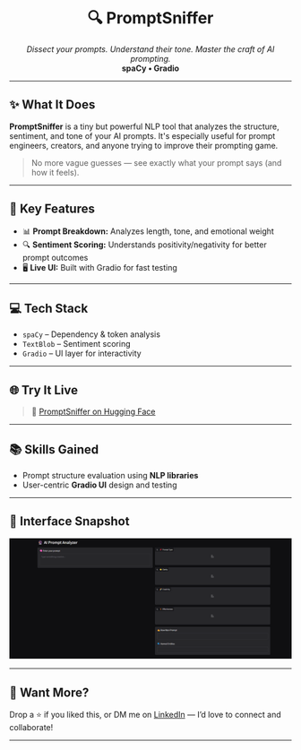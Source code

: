 <h1 align="center">🔍 PromptSniffer</h1>
<p align="center">
  <em>Dissect your prompts. Understand their tone. Master the craft of AI prompting.</em><br>
  <strong>spaCy • Gradio</strong>
</p>

---

## ✨ What It Does

**PromptSniffer** is a tiny but powerful NLP tool that analyzes the structure, sentiment, and tone of your AI prompts. It's especially useful for prompt engineers, creators, and anyone trying to improve their prompting game.

> No more vague guesses — see exactly what your prompt says (and how it feels).

---

## 🔧 Key Features

- 📊 **Prompt Breakdown:** Analyzes length, tone, and emotional weight  
- 🔍 **Sentiment Scoring:** Understands positivity/negativity for better prompt outcomes  
- 🖥️ **Live UI:** Built with Gradio for fast testing  

---

## 💻 Tech Stack

- `spaCy` – Dependency & token analysis  
- `TextBlob` – Sentiment scoring  
- `Gradio` – UI layer for interactivity  

---

## 🌐 Try It Live

> 🔗 [PromptSniffer on Hugging Face](https://huggingface.co/spaces/itsmemauli/PromptSniffer)

---

## 📚 Skills Gained

- Prompt structure evaluation using **NLP libraries**  
- User-centric **Gradio UI** design and testing  

---

## 📸 Interface Snapshot

![PromptSniffer UI](https://github.com/itsmemauliii/PromptSniffer/blob/main/PromptSniffer%20UI.png)

---

## 🧠 Want More?

Drop a ⭐ if you liked this, or DM me on [LinkedIn](https://www.linkedin.com/in/itsmemauliii) — I’d love to connect and collaborate!

---

